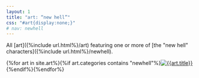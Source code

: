 ```yaml
---
layout: 1
title: "art: “new hell”"
css: "#art{display:none;}"
# nav: newhell
---
```

All [art]({%include url.html%}/art) featuring one or more of [the "new hell" characters]({%include url.html%}/newhell).

<div id="gallery">{%for art in site.art%}{%if art.categories contains "newhell"%}<a href="{%include url.html%}{{art.url}}"><img src="{%include url.html%}/assets/img/art/{{art.date|date:"%F"}}-tn.jpg" alt="{{art.title}}"/></a>{%endif%}{%endfor%}</div>